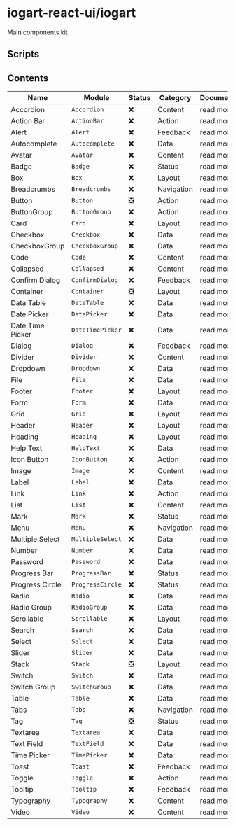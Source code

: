 # iogart-react-ui/iogart

Main components kit

## Scripts

## Contents

| Name             | Module           | Status | Category   | Documentation |
| ---------------- | ---------------- | ------ | ---------- | ------------- |
| Accordion        | `Accordion`      | ❌     | Content    | read more     |
| Action Bar       | `ActionBar`      | ❌     | Action     | read more     |
| Alert            | `Alert`          | ❌     | Feedback   | read more     |
| Autocomplete     | `Autocomplete`   | ❌     | Data       | read more     |
| Avatar           | `Avatar`         | ❌     | Content    | read more     |
| Badge            | `Badge`          | ❌     | Status     | read more     |
| Box              | `Box`            | ❌     | Layout     | read more     |
| Breadcrumbs      | `Breadcrumbs`    | ❌     | Navigation | read more     |
| Button           | `Button`         | ❎     | Action     | read more     |
| ButtonGroup      | `ButtonGroup`    | ❌     | Action     | read more     |
| Card             | `Card`           | ❌     | Layout     | read more     |
| Checkbox         | `Checkbox`       | ❌     | Data       | read more     |
| CheckboxGroup    | `CheckboxGroup`  | ❌     | Data       | read more     |
| Code             | `Code`           | ❌     | Content    | read more     |
| Collapsed        | `Collapsed`      | ❌     | Content    | read more     |
| Confirm Dialog   | `ConfirmDialog`  | ❌     | Feedback   | read more     |
| Container        | `Container`      | ❎     | Layout     | read more     |
| Data Table       | `DataTable`      | ❌     | Data       | read more     |
| Date Picker      | `DatePicker`     | ❌     | Data       | read more     |
| Date Time Picker | `DateTimePicker` | ❌     | Data       | read more     |
| Dialog           | `Dialog`         | ❌     | Feedback   | read more     |
| Divider          | `Divider`        | ❌     | Content    | read more     |
| Dropdown         | `Dropdown`       | ❌     | Data       | read more     |
| File             | `File`           | ❌     | Data       | read more     |
| Footer           | `Footer`         | ❌     | Layout     | read more     |
| Form             | `Form`           | ❌     | Data       | read more     |
| Grid             | `Grid`           | ❌     | Layout     | read more     |
| Header           | `Header`         | ❌     | Layout     | read more     |
| Heading          | `Heading`        | ❌     | Layout     | read more     |
| Help Text        | `HelpText`       | ❌     | Data       | read more     |
| Icon Button      | `IconButton`     | ❌     | Action     | read more     |
| Image            | `Image`          | ❌     | Content    | read more     |
| Label            | `Label`          | ❌     | Data       | read more     |
| Link             | `Link`           | ❌     | Action     | read more     |
| List             | `List`           | ❌     | Content    | read more     |
| Mark             | `Mark`           | ❌     | Status     | read more     |
| Menu             | `Menu`           | ❌     | Navigation | read more     |
| Multiple Select  | `MultipleSelect` | ❌     | Data       | read more     |
| Number           | `Number`         | ❌     | Data       | read more     |
| Password         | `Password`       | ❌     | Data       | read more     |
| Progress Bar     | `ProgressBar`    | ❌     | Status     | read more     |
| Progress Circle  | `ProgressCircle` | ❌     | Status     | read more     |
| Radio            | `Radio`          | ❌     | Data       | read more     |
| Radio Group      | `RadioGroup`     | ❌     | Data       | read more     |
| Scrollable       | `Scrollable`     | ❌     | Layout     | read more     |
| Search           | `Search`         | ❌     | Data       | read more     |
| Select           | `Select`         | ❌     | Data       | read more     |
| Slider           | `Slider`         | ❌     | Data       | read more     |
| Stack            | `Stack`          | ❎     | Layout     | read more     |
| Switch           | `Switch`         | ❌     | Data       | read more     |
| Switch Group     | `SwitchGroup`    | ❌     | Data       | read more     |
| Table            | `Table`          | ❌     | Data       | read more     |
| Tabs             | `Tabs`           | ❌     | Navigation | read more     |
| Tag              | `Tag`            | ❎     | Status     | read more     |
| Textarea         | `Textarea`       | ❌     | Data       | read more     |
| Text Field       | `TextField`      | ❌     | Data       | read more     |
| Time Picker      | `TimePicker`     | ❌     | Data       | read more     |
| Toast            | `Toast`          | ❌     | Feedback   | read more     |
| Toggle           | `Toggle`         | ❌     | Action     | read more     |
| Tooltip          | `Tooltip`        | ❌     | Feedback   | read more     |
| Typography       | `Typography`     | ❌     | Content    | read more     |
| Video            | `Video`          | ❌     | Content    | read more     |
